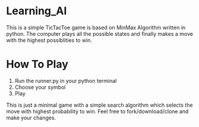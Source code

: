 # Learning_AI

This is a simple TicTacToe game is based on MinMax Algorithm written in python. The computer plays all the possible states and finally makes a move with the highest possiblities to win.

# How To Play

1. Run the runner.py in your python terminal
2. Choose your symbol
3. Play

This is just a minimal game with a simple search algorithm which selects the move with highest probability to win.
Feel free to fork/download/clone and make your changes. 

